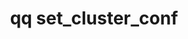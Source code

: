 ---
category: set
command: set_cluster_conf
keywords: qq, qq_cli, set_cluster_conf
optional_options:
- alternate: []
  help: Cluster Name
  name: --cluster-name
  required: true
permalink: /qq-cli-command-guide/set/set_cluster_conf.html
positional_options: []
sidebar: qq_cli_command_reference_sidebar
summary: This section explains how to use the <code>qq set_cluster_conf</code> command.
synopsis: Set the cluster config
title: qq set_cluster_conf
usage: qq set_cluster_conf [-h] --cluster-name CLUSTER_NAME
zendesk_source: qq CLI Command Guide

---